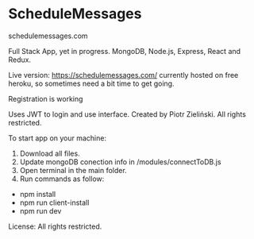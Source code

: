 # ScheduleMessages
schedulemessages.com

Full Stack App, yet in progress.
MongoDB, Node.js, Express, React and Redux.

Live version:
https://schedulemessages.com/ currently hosted on free heroku,
so sometimes need a bit time to get going.

Registration is working

Uses JWT to login and use interface.
Created by Piotr Zieliński.
All rights restricted.

To start app on your machine:
1. Download all files.
2. Update mongoDB conection info in /modules/connectToDB.js
3. Open terminal in the main folder.
4. Run commands as follow:
- npm install
- npm run client-install
- npm run dev

License: All rights restricted.
